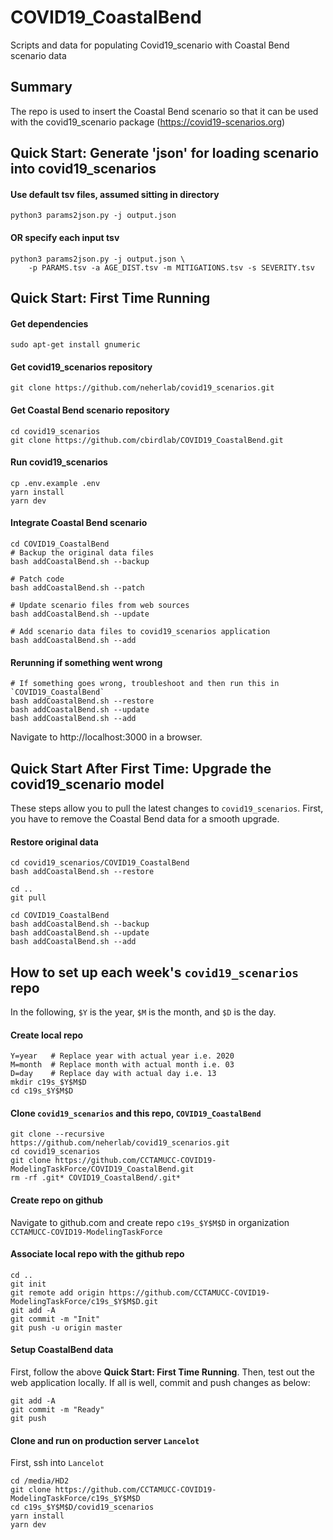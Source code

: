 # COVID19_CoastalBend
Scripts and data for populating Covid19_scenario with Coastal Bend scenario data

## Summary

The repo is used to insert the Coastal Bend scenario so that it can be used with the covid19_scenario package (https://covid19-scenarios.org)

## Quick Start: Generate 'json' for loading scenario into covid19_scenarios

#### Use default tsv files, assumed sitting in directory

	python3 params2json.py -j output.json

#### OR specify each input tsv 
	python3 params2json.py -j output.json \
		-p PARAMS.tsv -a AGE_DIST.tsv -m MITIGATIONS.tsv -s SEVERITY.tsv

## Quick Start: First Time Running

#### Get dependencies

	sudo apt-get install gnumeric

#### Get covid19_scenarios repository

	git clone https://github.com/neherlab/covid19_scenarios.git

#### Get Coastal Bend scenario repository
	
	cd covid19_scenarios
	git clone https://github.com/cbirdlab/COVID19_CoastalBend.git

#### Run covid19_scenarios

	cp .env.example .env
	yarn install
	yarn dev
	
#### Integrate Coastal Bend scenario
	cd COVID19_CoastalBend
	# Backup the original data files
	bash addCoastalBend.sh --backup

	# Patch code
	bash addCoastalBend.sh --patch
	
	# Update scenario files from web sources
	bash addCoastalBend.sh --update
	
	# Add scenario data files to covid19_scenarios application
	bash addCoastalBend.sh --add

#### Rerunning if something went wrong
	# If something goes wrong, troubleshoot and then run this in `COVID19_CoastalBend`
	bash addCoastalBend.sh --restore
	bash addCoastalBend.sh --update
	bash addCoastalBend.sh --add

Navigate to http://localhost:3000 in a browser. 

## Quick Start After First Time: Upgrade the covid19_scenario model

These steps allow you to pull the latest changes to `covid19_scenarios`. 
First, you have to remove the Coastal Bend data for a smooth upgrade.

#### Restore original data

	cd covid19_scenarios/COVID19_CoastalBend
	bash addCoastalBend.sh --restore

	cd ..
	git pull

	cd COVID19_CoastalBend
	bash addCoastalBend.sh --backup
	bash addCoastalBend.sh --update
	bash addCoastalBend.sh --add

## How to set up each week's `covid19_scenarios` repo
In the following, `$Y` is the year, `$M` is the month, and `$D` is the day.

#### Create local repo
	Y=year   # Replace year with actual year i.e. 2020
	M=month  # Replace month with actual month i.e. 03
	D=day    # Replace day with actual day i.e. 13
	mkdir c19s_$Y$M$D
	cd c19s_$Y$M$D

#### Clone `covid19_scenarios` and this repo, `COVID19_CoastalBend`
	
	git clone --recursive https://github.com/neherlab/covid19_scenarios.git
	cd covid19_scenarios
	git clone https://github.com/CCTAMUCC-COVID19-ModelingTaskForce/COVID19_CoastalBend.git
	rm -rf .git* COVID19_CoastalBend/.git*
	
#### Create repo on github

Navigate to github.com and create repo `c19s_$Y$M$D` in organization `CCTAMUCC-COVID19-ModelingTaskForce`

#### Associate local repo with the github repo
	
	cd ..
	git init
	git remote add origin https://github.com/CCTAMUCC-COVID19-ModelingTaskForce/c19s_$Y$M$D.git
	git add -A
	git commit -m "Init"
	git push -u origin master
	
#### Setup CoastalBend data	

First, follow the above **Quick Start: First Time Running**. 
Then, test out the web application locally.
If all is well, commit and push changes as below:

	git add -A
	git commit -m "Ready"
	git push
	
#### Clone and run on production server `Lancelot`

First, ssh into `Lancelot`

	cd /media/HD2
	git clone https://github.com/CCTAMUCC-COVID19-ModelingTaskForce/c19s_$Y$M$D
	cd c19s_$Y$M$D/covid19_scenarios
	yarn install
	yarn dev
